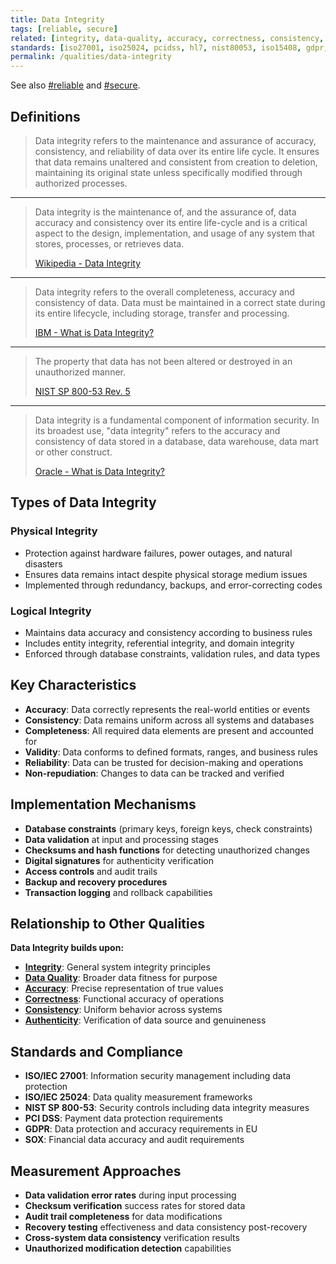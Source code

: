 ```yaml
---
title: Data Integrity
tags: [reliable, secure]
related: [integrity, data-quality, accuracy, correctness, consistency, authenticity, non-repudiation, transactionality]
standards: [iso27001, iso25024, pcidss, hl7, nist80053, iso15408, gdpr, sox, ieee2857]
permalink: /qualities/data-integrity
---
```


See also [#reliable](/tag-reliable) and [#secure](/tag-secure).

## Definitions

>Data integrity refers to the maintenance and assurance of accuracy, consistency, and reliability of data over its entire life cycle. It ensures that data remains unaltered and consistent from creation to deletion, maintaining its original state unless specifically modified through authorized processes.

<hr class="with-no-margin"/>

>Data integrity is the maintenance of, and the assurance of, data accuracy and consistency over its entire life-cycle and is a critical aspect to the design, implementation, and usage of any system that stores, processes, or retrieves data.
>
>[Wikipedia - Data Integrity](https://en.wikipedia.org/wiki/Data_integrity)

<hr class="with-no-margin"/>

>Data integrity refers to the overall completeness, accuracy and consistency of data. Data must be maintained in a correct state during its entire lifecycle, including storage, transfer and processing.
>
>[IBM - What is Data Integrity?](https://www.ibm.com/topics/data-integrity)

<hr class="with-no-margin"/>

>The property that data has not been altered or destroyed in an unauthorized manner.
>
>[NIST SP 800-53 Rev. 5](https://csrc.nist.gov/glossary/term/data_integrity)

<hr class="with-no-margin"/>

>Data integrity is a fundamental component of information security. In its broadest use, "data integrity" refers to the accuracy and consistency of data stored in a database, data warehouse, data mart or other construct.
>
>[Oracle - What is Data Integrity?](https://www.oracle.com/database/what-is-data-integrity/)

## Types of Data Integrity

### **Physical Integrity**
- Protection against hardware failures, power outages, and natural disasters
- Ensures data remains intact despite physical storage medium issues
- Implemented through redundancy, backups, and error-correcting codes

### **Logical Integrity** 
- Maintains data accuracy and consistency according to business rules
- Includes entity integrity, referential integrity, and domain integrity
- Enforced through database constraints, validation rules, and data types

## Key Characteristics

- **Accuracy**: Data correctly represents the real-world entities or events
- **Consistency**: Data remains uniform across all systems and databases
- **Completeness**: All required data elements are present and accounted for
- **Validity**: Data conforms to defined formats, ranges, and business rules
- **Reliability**: Data can be trusted for decision-making and operations
- **Non-repudiation**: Changes to data can be tracked and verified

## Implementation Mechanisms

- **Database constraints** (primary keys, foreign keys, check constraints)
- **Data validation** at input and processing stages
- **Checksums and hash functions** for detecting unauthorized changes
- **Digital signatures** for authenticity verification
- **Access controls** and audit trails
- **Backup and recovery procedures**
- **Transaction logging** and rollback capabilities

## Relationship to Other Qualities

**Data Integrity builds upon:**
- **[Integrity](/qualities/integrity)**: General system integrity principles
- **[Data Quality](/qualities/data-quality)**: Broader data fitness for purpose
- **[Accuracy](/qualities/accuracy)**: Precise representation of true values
- **[Correctness](/qualities/correctness)**: Functional accuracy of operations
- **[Consistency](/qualities/consistency)**: Uniform behavior across systems
- **[Authenticity](/qualities/authenticity)**: Verification of data source and genuineness

## Standards and Compliance

- **ISO/IEC 27001**: Information security management including data protection
- **ISO/IEC 25024**: Data quality measurement frameworks
- **NIST SP 800-53**: Security controls including data integrity measures
- **PCI DSS**: Payment data protection requirements
- **GDPR**: Data protection and accuracy requirements in EU
- **SOX**: Financial data accuracy and audit requirements

## Measurement Approaches

- **Data validation error rates** during input processing
- **Checksum verification** success rates for stored data
- **Audit trail completeness** for data modifications
- **Recovery testing** effectiveness and data consistency post-recovery
- **Cross-system data consistency** verification results
- **Unauthorized modification detection** capabilities